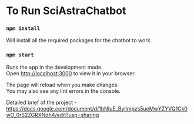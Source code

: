 # To Run SciAstraChatbot
### `npm install`

Will install all the required packages for the chatbot to work.

### `npm start`

Runs the app in the development mode.\
Open [http://localhost:3000](http://localhost:3000) to view it in your browser.

The page will reload when you make changes.\
You may also see any lint errors in the console.

Detailed brief of the project - https://docs.google.com/document/d/1bNIuE_ByIimpzs5ueMwYZYVQ1Ck0wO_0rS2ZGRXNdh4/edit?usp=sharing
